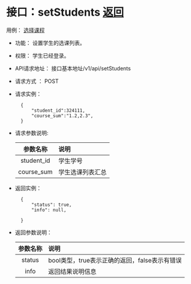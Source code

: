 <!-- markdownlint-disable MD033-->
<!-- 禁止MD033类型的警告 https://www.npmjs.com/package/markdownlint -->

# 接口：setStudents  [返回](../README.md)
用例： [选择课程](../用例/登出.md)

- 功能：
    设置学生的选课列表。
    
- 权限：
    学生已经登录。    
    
- API请求地址： 
    接口基本地址/v1/api/setStudents

- 请求方式 ：
    POST

- 请求实例：

        {
            "student_id":324111,
            "course_sum":"1.2,2.3",
        }
        
- 请求参数说明:        

  |参数名称|说明|
  |:---------:|:--------------------------------------------------------|      
  |student_id|学生学号|
  |course_sum|学生选课列表汇总|
  
- 返回实例：

        {         
            "status": true,
            "info": null,    

        }
 
- 返回参数说明：    
 
  |参数名称|说明|
  |:---------:|:--------------------------------------------------------|      
  |status|bool类型，true表示正确的返回，false表示有错误|
  |info|返回结果说明信息|


